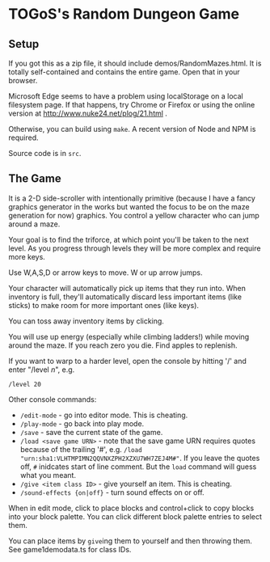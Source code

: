 # TOGoS's Random Dungeon Game

## Setup

If you got this as a zip file, it should include demos/RandomMazes.html.
It is totally self-contained and contains the entire game.
Open that in your browser.

Microsoft Edge seems to have a problem using
localStorage on a local filesystem page.
If that happens, try Chrome or Firefox or using the online version
at http://www.nuke24.net/plog/21.html .

Otherwise, you can build using ```make```.
A recent version of Node and NPM is required.

Source code is in ```src```.

## The Game

It is a 2-D side-scroller with intentionally primitive
(because I have a fancy graphics generator in the works
but wanted the focus to be on the maze generation for now) graphics.
You control a yellow character who can jump around a maze.

Your goal is to find the triforce,
at which point you'll be taken to the next level.
As you progress through levels they will be more complex
and require more keys.

Use W,A,S,D or arrow keys to move.  W or up arrow jumps.

Your character will automatically pick up items that they run into.
When inventory is full, they'll automatically discard less important
items (like sticks) to make room for more important ones
(like keys).

You can toss away inventory items by clicking.

You will use up energy (especially while climbing ladders!)
while moving around the maze.  If you reach zero you die.
Find apples to replenish.

If you want to warp to a harder level, open the console
by hitting '/' and enter "/level _n_", e.g.

  ```/level 20```

Other console commands:

  - ```/edit-mode``` - go into editor mode.  This is cheating.
  - ```/play-mode``` - go back into play mode.
  - ```/save``` - save the current state of the game.
  - ```/load <save game URN>``` - note that the save game URN
    requires quotes because of the trailing '#',
    e.g. ```/load "urn:sha1:VLHTMPIMN2QQVNXZPH2XZXU7WH7ZEJ4M#"```.
    If you leave the quotes off, ```#``` inidcates start of line comment.
    But the ```load``` command will guess what you meant.
  - ```/give <item class ID>``` - give yourself an item.  This is cheating.
  - ```/sound-effects {on|off}``` - turn sound effects on or off.

When in edit mode, click to place blocks and control+click
to copy blocks into your block palette.
You can click different block palette entries to select them.

You can place items by ```give```ing them to yourself and then throwing them.
See game1demodata.ts for class IDs.
